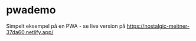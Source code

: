 # pwademo

Simpelt eksempel på en PWA - se live version på https://nostalgic-meitner-37da60.netlify.app/
